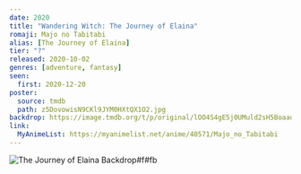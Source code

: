 ```yaml
---
date: 2020
title: "Wandering Witch: The Journey of Elaina"
romaji: Majo no Tabitabi
alias: [The Journey of Elaina]
tier: "?"
released: 2020-10-02
genres: [adventure, fantasy]
seen:
  first: 2020-12-20
poster:
  source: tmdb
  path: z5DovowisN9CKl9JYM0HXtQX1O2.jpg
backdrop: https://image.tmdb.org/t/p/original/lOO4S4gE5j0UMuld2sH5Boaausm.jpg
link:
  MyAnimeList: https://myanimelist.net/anime/40571/Majo_no_Tabitabi
---
```


![The Journey of Elaina Backdrop#f#fb](https://image.tmdb.org/t/p/original/kZE2LlQ0HKubeLEOI9ukhqRXGx2.jpg "Source: TMDB")
